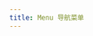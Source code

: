 ```yaml
---
title: Menu 导航菜单
---
```


<script>
	export default {
		data() {
			return {
				isCollapse: true,
				 activeIndex: '1',
        activeIndex2: '1'
			};
		},
		methods: {
			handleOpen(key, keyPath) {
				console.log(key, keyPath);
			},
			handleClose(key, keyPath) {
				console.log(key, keyPath);
			},
			 handleSelect(key, keyPath) {
        console.log(key, keyPath);
      }
		}
	}
</script>

<template>
<ml-menu :default-active="activeIndex" class="ml-menu-demo" mode="horizontal" @select="handleSelect">
  <ml-menu-item index="1">处理中心</ml-menu-item>
  <ml-submenu index="2">
    <template slot="title">我的工作台</template>
    <ml-menu-item index="2-1">选项1</ml-menu-item>
    <ml-menu-item index="2-2">选项2</ml-menu-item>
    <ml-menu-item index="2-3">选项3</ml-menu-item>
    <ml-submenu index="2-4">
      <template slot="title">选项4</template>
      <ml-menu-item index="2-4-1">选项1</ml-menu-item>
      <ml-menu-item index="2-4-2">选项2</ml-menu-item>
      <ml-menu-item index="2-4-3">选项3</ml-menu-item>
    </ml-submenu>
  </ml-submenu>
  <ml-menu-item index="3" disabled>消息中心</ml-menu-item>
  <ml-menu-item index="4"><a href="https://www.ele.me" target="_blank">订单管理</a></ml-menu-item>
</ml-menu>
<div class="line"></div>
<ml-menu
  :default-active="activeIndex2"
  class="ml-menu-demo"
  mode="horizontal"
  @select="handleSelect"
  background-color="#545c64"
  text-color="#fff"
  active-text-color="#ffd04b">
  <ml-menu-item index="1">处理中心</ml-menu-item>
  <ml-submenu index="2">
    <template slot="title">我的工作台</template>
    <ml-menu-item index="2-1">选项1</ml-menu-item>
    <ml-menu-item index="2-2">选项2</ml-menu-item>
    <ml-menu-item index="2-3">选项3</ml-menu-item>
    <ml-submenu index="2-4">
      <template slot="title">选项4</template>
      <ml-menu-item index="2-4-1">选项1</ml-menu-item>
      <ml-menu-item index="2-4-2">选项2</ml-menu-item>
      <ml-menu-item index="2-4-3">选项3</ml-menu-item>
    </ml-submenu>
  </ml-submenu>
  <ml-menu-item index="3" disabled>消息中心</ml-menu-item>
  <ml-menu-item index="4"><a href="https://www.ele.me" target="_blank">订单管理</a></ml-menu-item>
</ml-menu>
<ml-radio-group v-model="isCollapse" style="margin-bottom: 20px;">
	<ml-radio-button :label="false">展开</ml-radio-button>
	<ml-radio-button :label="true">收起</ml-radio-button>
</ml-radio-group>
<ml-menu default-active="1-4-1" class="ml-menu-vertical-demo" @open="handleOpen" @close="handleClose"
	:collapse="isCollapse">
	<ml-submenu index="1">
		<template slot="title">
			<i class="ml-icon-module"></i>
			<span slot="title">导航一</span>
		</template>
		<ml-menu-item-group>
			<span slot="title">分组一</span>
			<ml-menu-item index="1-1">选项1</ml-menu-item>
			<ml-menu-item index="1-2">选项2</ml-menu-item>
		</ml-menu-item-group>
		<ml-menu-item-group title="分组2">
			<ml-menu-item index="1-3">选项3</ml-menu-item>
		</ml-menu-item-group>
		<ml-submenu index="1-4">
			<span slot="title">选项4</span>
			<ml-menu-item index="1-4-1">选项1</ml-menu-item>
		</ml-submenu>
	</ml-submenu>
	<ml-menu-item index="2">
		<i class="ml-icon-all-fill"></i>
		<span slot="title">导航二</span>
	</ml-menu-item>
	<ml-menu-item index="3" disabled>
		<i class="ml-icon-message"></i>
		<span slot="title">导航三</span>
	</ml-menu-item>
	<ml-menu-item index="4">
		<i class="ml-icon-lightning"></i>
		<span slot="title">导航四</span>
	</ml-menu-item>
</ml-menu>
</template>

<style>
	.ml-menu-vertical-demo:not(.ml-menu--collapse) {
		width: 200px;
		min-height: 400px;
	}
</style>
